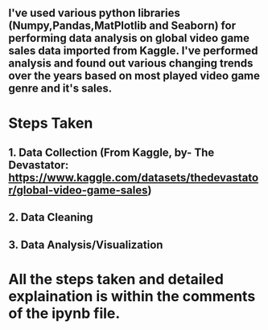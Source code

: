 ## I've used various python libraries (Numpy,Pandas,MatPlotlib and Seaborn) for performing data analysis on global video game sales data imported from Kaggle. I've performed analysis and found out various changing trends over the years based on most played video game genre and it's sales.

# Steps Taken

## 1. Data Collection (From Kaggle, by- The Devastator: https://www.kaggle.com/datasets/thedevastator/global-video-game-sales)
## 2. Data Cleaning
## 3. Data Analysis/Visualization

# All the steps taken and detailed explaination is within the comments of the ipynb file.
